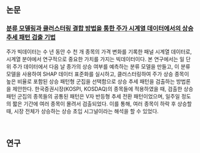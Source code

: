 ## 논문
### [분류 모델링과 클러스터링 결합 방법을 통한 주가 시계열 데이터에서의 상승 추세 패턴 검출 기법](https://www.dbpia.co.kr/journal/articleDetail?nodeId=NODE11224523) 
주가 빅데이터는 수 년 동안 수 천 개 종목의 가격 변화를 기록한 패널 시계열 데이터로, 시계열 분야에서  연구적으로  중요한  가치를  가지는  빅데이터이다.  본  연구에서는  일  단위  주가  데이터에서  다음  날 종가의 상승 여부를 예측하는 분류 모델을 만들고, 이 분류 모델을 사용하여 SHAP 데이터 표준화를 실시하고,  클러스터링하여  주가  상승  종목이  높은  비율로  포함된  상승  패턴형  군집을  선택함으로  상승  추세 패턴을  검출하는  방법론을  제안한다.  한국증권시장(KOSPI,  KOSDAQ)의  종목들에  적용하였을  때,  검출한 상승  패턴  군집의  종목들의  공통된  패턴은  V자  반등형  추세  전환  패턴이었으며,  일주일  정도의  짧은  기간에 여러  종목이  몰려서  검출되었다.  이를  통해,  여러  종목이  하락  후  상승할  때,  시장  전체가  상승하는  상승 초입  시그널이라는  해석을  할  수  있었다.   


<br> 

## 연구

